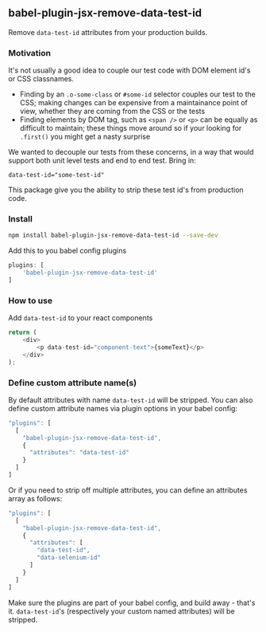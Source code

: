 ## babel-plugin-jsx-remove-data-test-id

Remove `data-test-id` attributes from your production builds.

### Motivation
It's not usually a good idea to couple our test code with DOM element id's or CSS classnames.
* Finding by an ```.o-some-class``` or ```#some-id``` selector couples our test to the CSS; making changes can be expensive from a maintainance point of view, whether they are coming from the CSS or the tests
* Finding elements by DOM tag, such as ```<span />``` or ```<p>``` can be equally as difficult to maintain; these things move around so if your looking for ```.first()``` you might get a nasty surprise

We wanted to decouple our tests from these concerns, in a way that would support both unit
level tests and end to end test. Bring in:

```data-test-id="some-test-id"```

This package give you the ability to strip these test id's from production code.

### Install

```bash
npm install babel-plugin-jsx-remove-data-test-id --save-dev
```

Add this to you babel config plugins

```javascript
plugins: [
    'babel-plugin-jsx-remove-data-test-id'
]
```

### How to use
Add `data-test-id` to your react components

```javascript
return (
    <div>
        <p data-test-id="component-text">{someText}</p>
    </div>
);
```

### Define custom attribute name(s)

By default attributes with name ```data-test-id``` will be stripped. You can also define custom attribute names via plugin options in your babel config:

```javascript
"plugins": [
  [
    "babel-plugin-jsx-remove-data-test-id",
    {
      "attributes": "data-test-id"
    }
  ]
]
```

Or if you need to strip off multiple attributes, you can define an attributes array as follows:
```javascript
"plugins": [
  [
    "babel-plugin-jsx-remove-data-test-id",
    {
      "attributes": [
        "data-test-id",
        "data-selenium-id"
      ]
    }
  ]
]
```

Make sure the plugins are part of your babel config, and build away - that's it. ```data-test-id```'s (respectively your custom named attributes) will be stripped.
